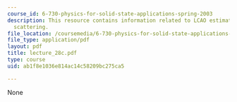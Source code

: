 ```yaml
---
course_id: 6-730-physics-for-solid-state-applications-spring-2003
description: This resource contains information related to LCAO estimation and electron-phonon
  scattering.
file_location: /coursemedia/6-730-physics-for-solid-state-applications-spring-2003/ab1f8e1036e814ac14c58209bc275ca5_lecture_28c.pdf
file_type: application/pdf
layout: pdf
title: lecture_28c.pdf
type: course
uid: ab1f8e1036e814ac14c58209bc275ca5

---
```

None